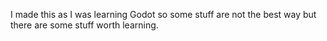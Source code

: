 I made this as I was learning Godot so some stuff are not the best way but there are some stuff worth learning.
